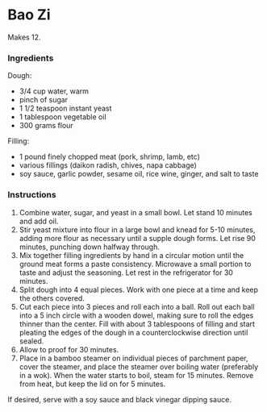 # Bao Zi

Makes 12.

### Ingredients

Dough:
- 3/4 cup water, warm
- pinch of sugar
- 1 1/2 teaspoon instant yeast
- 1 tablespoon vegetable oil
- 300 grams flour

Filling:
- 1 pound finely chopped meat (pork, shrimp, lamb, etc)
- various fillings (daikon radish, chives, napa cabbage)
- soy sauce, garlic powder, sesame oil, rice wine, ginger, and salt to taste

### Instructions

1. Combine water, sugar, and yeast in a small bowl. Let stand 10 minutes and add oil.
2. Stir yeast mixture into flour in a large bowl and knead for 5-10 minutes, adding more flour as necessary until a supple dough forms. Let rise 90 minutes, punching down halfway through.
3. Mix together filling ingredients by hand in a circular motion until the ground meat forms a paste consistency. Microwave a small portion to taste and adjust the seasoning. Let rest in the refrigerator for 30 minutes.
4. Split dough into 4 equal pieces. Work with one piece at a time and keep the others covered.
5. Cut each piece into 3 pieces and roll each into a ball. Roll out each ball into a 5 inch circle with a wooden dowel, making sure to roll the edges thinner than the center. Fill with about 3 tablespoons of filling and start pleating the edges of the dough in a counterclockwise direction until sealed.
6. Allow to proof for 30 minutes.
7. Place in a bamboo steamer on individual pieces of parchment paper, cover the steamer, and place the steamer over boiling water (preferably in a wok). When the water starts to boil, steam for 15 minutes. Remove from heat, but keep the lid on for 5 minutes.

If desired, serve with a soy sauce and black vinegar dipping sauce.
